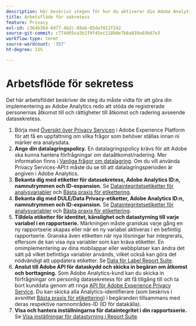 ```yaml
---
description: Här beskrivs stegen för hur du aktiverar din Adobe Analytics-implementering för att ge stöd åt de registrerade för åtkomst till och radering av data.
title: Arbetsflöde för sekretess
feature: Privacy
exl-id: c364b364-6d77-4b2c-88ab-65daf812f242
source-git-commit: c774d05ca3b1f9f45ec118b0e7b8a839a03b87e3
workflow-type: tm+mt
source-wordcount: '357'
ht-degree: 15%

---
```


# Arbetsflöde för sekretess

Det här arbetsflödet beskriver de steg du måste vidta för att göra din implementering av Adobe Analytics redo att stöda de registrerade personernas åtkomst till och rättigheter till åtkomst och radering avseende datasekretess.

1. Börja med [Översikt över Privacy Servicen](https://experienceleague.adobe.com/docs/experience-platform/privacy/home.html) i Adobe Experience Platform för att få en uppfattning om vilka frågor som behöver ställas innan ni märker era analysdata.
1. **Ange din datalagringspolicy.** En datalagringspolicy krävs för att Adobe ska kunna hantera förfrågningar om dataåtkomst/radering.  Mer information finns i [Vanliga frågor om datalagring](/help/technotes/data-retention.md). Om du vill använda Privacy Services-API:t måste du se till att datalagringsperioden är angiven i Adobe Analytics.
1. **Bekanta dig med etiketter för datasekretess, Adobe Analytics ID:n, namnutrymmen och ID-expansion.** Se [Dataintegritetsetiketter för analysvariabler](/help/admin/admin/c-data-governance/data-labeling/gdpr-labels.md) och [Bästa praxis för etikettering](/help/admin/admin/c-data-governance/data-labeling/gdpr-analytics-ids.md).
1. **Bekanta dig med DULE/Data Privacy-etiketter, Adobe Analytics ID:n, namnutrymmen och ID-expansion.** Se [Dataintegritetsetiketter för analysvariabler](/help/admin/admin/c-data-governance/data-labeling/gdpr-labels.md) och [Bästa praxis för etikettering](/help/admin/admin/c-data-governance/data-labeling/gdpr-analytics-ids.md).
1. **Tilldela etiketter för identitet, känslighet och datastyrning till varje variabel i en rapportserie.** Märkningen måste granskas varje gång en ny rapportserie skapas eller när en ny variabel aktiveras i en befintlig rapportserie. Granska även etiketten när nya lösningar har integrerats, eftersom de kan visa nya variabler som kan kräva etiketter. En omimplementering av dina mobilappar eller webbplatser kan ändra det sätt på vilket befintliga variabler används, vilket också kan göra det nödvändigt att uppdatera etiketter. Se [Data för Label Report Suite](/help/admin/admin/c-data-governance/data-labeling/gdpr-namespaces.md).
1. **Anslut till Adobe API för dataskydd och skicka in begäran om åtkomst och borttagning.** Som Adobe Analytics-kund kan du skicka in förfrågningar om personlig datasekretess för att få tillgång till och ta bort kunddata genom att ringa [API för Adobe Experience Privacy Service](https://experienceleague.adobe.com/docs/experience-platform/privacy/api/overview.html). Du kan skicka alla Analytics-identifierare (som beskrivs i avsnittet [Bästa praxis för etikettering](/help/admin/admin/c-data-governance/data-labeling/gdpr-analytics-ids.md)) i begäranden tillsammans med deras respektive namnområdes-ID (ID för datakälla).
1. **Visa och hantera inställningarna för dataintegritet i din rapportsserie.** Se [Visa inställningar för datastyrning i Report Suite](/help/admin/admin/c-data-governance/data-labeling/gdpr-view-settings.md).
